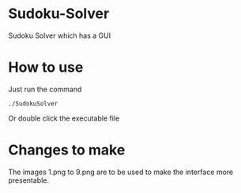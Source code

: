# Sudoku-Solver
Sudoku Solver which has a GUI
  
# How to use

Just run the command
```
./SudokuSolver
```
Or double click the executable file


# Changes to make
The images 1.png to 9.png are to be used to make the interface more presentable.


